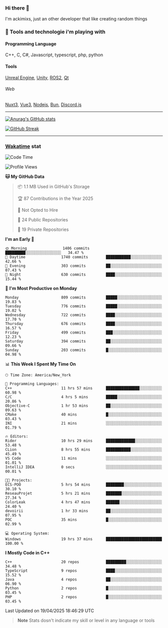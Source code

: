 ### Hi there 👋

I'm ackimixs, just an other developer that like creating random things

### 🧰 Tools and technologie i'm playing with

#### Programming Language
C++, C, C#, Javascript, typescript, php, python

#### Tools
[Unreal Engine](https://www.unrealengine.com), [Unity](https://unity.com/), [ROS2](https://ros.org/), [Qt](https://www.qt.io/)

###### Web
[Nuxt3](https://nuxt.com/), [Vue3](https://vuejs.org/), [Nodejs](https://nodejs.org), [Bun](https://bun.sh/), [Discord.js](https://discord.js.org/)

---

[![Anurag's GitHub stats](https://github-readme-stats.vercel.app/api?username=ackimixs&show_icons=true&theme=github_dark&count_private=true)](https://github.com/anuraghazra/github-readme-stats)

[![GitHub Streak](https://github-readme-streak-stats.herokuapp.com?user=Ackimixs&theme=github-dark-blue&date_format=j%20M%5B%20Y%5D&mode=weekly)](https://git.io/streak-stats)

---
 
 ### [Wakatime](https://wakatime.com/) stat

<!--START_SECTION:waka-->
![Code Time](http://img.shields.io/badge/Code%20Time-1%2C569%20hrs%205%20mins-blue)

![Profile Views](http://img.shields.io/badge/Profile%20Views-0-blue)

**🐱 My GitHub Data** 

> 📦 1.1 MB Used in GitHub's Storage 
 > 
> 🏆 87 Contributions in the Year 2025
 > 
> 🚫 Not Opted to Hire
 > 
> 📜 24 Public Repositories 
 > 
> 🔑 19 Private Repositories 
 > 
**I'm an Early 🐤** 

```text
🌞 Morning                1406 commits        █████████░░░░░░░░░░░░░░░░   34.47 % 
🌆 Daytime                1740 commits        ███████████░░░░░░░░░░░░░░   42.66 % 
🌃 Evening                303 commits         ██░░░░░░░░░░░░░░░░░░░░░░░   07.43 % 
🌙 Night                  630 commits         ████░░░░░░░░░░░░░░░░░░░░░   15.44 % 
```
📅 **I'm Most Productive on Monday** 

```text
Monday                   809 commits         █████░░░░░░░░░░░░░░░░░░░░   19.83 % 
Tuesday                  776 commits         █████░░░░░░░░░░░░░░░░░░░░   19.02 % 
Wednesday                722 commits         ████░░░░░░░░░░░░░░░░░░░░░   17.70 % 
Thursday                 676 commits         ████░░░░░░░░░░░░░░░░░░░░░   16.57 % 
Friday                   499 commits         ███░░░░░░░░░░░░░░░░░░░░░░   12.23 % 
Saturday                 394 commits         ██░░░░░░░░░░░░░░░░░░░░░░░   09.66 % 
Sunday                   203 commits         █░░░░░░░░░░░░░░░░░░░░░░░░   04.98 % 
```


📊 **This Week I Spent My Time On** 

```text
🕑︎ Time Zone: America/New_York

💬 Programming Languages: 
C++                      11 hrs 57 mins      ███████████████░░░░░░░░░░   60.98 % 
C/C                      4 hrs 5 mins        █████░░░░░░░░░░░░░░░░░░░░   20.86 % 
Objective-C              1 hr 53 mins        ██░░░░░░░░░░░░░░░░░░░░░░░   09.63 % 
CMake                    40 mins             █░░░░░░░░░░░░░░░░░░░░░░░░   03.43 % 
INI                      21 mins             ░░░░░░░░░░░░░░░░░░░░░░░░░   01.79 % 

🔥 Editors: 
Rider                    10 hrs 29 mins      █████████████░░░░░░░░░░░░   53.48 % 
CLion                    8 hrs 55 mins       ███████████░░░░░░░░░░░░░░   45.49 % 
VS Code                  11 mins             ░░░░░░░░░░░░░░░░░░░░░░░░░   01.01 % 
IntelliJ IDEA            0 secs              ░░░░░░░░░░░░░░░░░░░░░░░░░   00.01 % 

🐱‍💻 Projects: 
ECS-POO                  5 hrs 54 mins       ████████░░░░░░░░░░░░░░░░░   30.10 % 
ReseauProjet             5 hrs 21 mins       ███████░░░░░░░░░░░░░░░░░░   27.34 % 
ColorLeak                4 hrs 47 mins       ██████░░░░░░░░░░░░░░░░░░░   24.40 % 
devoirii                 1 hr 33 mins        ██░░░░░░░░░░░░░░░░░░░░░░░   07.95 % 
POC                      35 mins             █░░░░░░░░░░░░░░░░░░░░░░░░   02.99 % 

💻 Operating System: 
Windows                  19 hrs 37 mins      █████████████████████████   100.00 % 
```

**I Mostly Code in C++** 

```text
C++                      20 repos            █████████░░░░░░░░░░░░░░░░   34.48 % 
TypeScript               9 repos             ████░░░░░░░░░░░░░░░░░░░░░   15.52 % 
Java                     4 repos             ██░░░░░░░░░░░░░░░░░░░░░░░   06.90 % 
Python                   2 repos             █░░░░░░░░░░░░░░░░░░░░░░░░   03.45 % 
PHP                      2 repos             █░░░░░░░░░░░░░░░░░░░░░░░░   03.45 % 
```




 Last Updated on 19/04/2025 18:46:29 UTC
<!--END_SECTION:waka-->

> **Note**
> Stats dosn't indicate my skill or level in any language or tools
